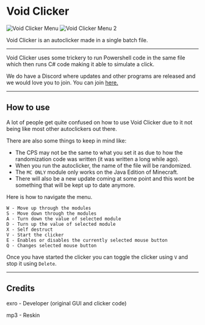 # Void Clicker
![Void Clicker Menu](https://user-images.githubusercontent.com/58471319/123503680-a2839100-d693-11eb-86f4-5d5c5e560cc5.png)
![Void Clicker Menu 2](https://user-images.githubusercontent.com/58471319/123520134-59acf600-d6ee-11eb-95e8-fe0f6857ed73.png)

Void Clicker is an autoclicker made in a single batch file.

---
Void Clicker uses some trickery to run Powershell code in the same file which then runs C# code making it able to simulate a click.

We do have a Discord where updates and other programs are released and we would love you to join.
You can join [here.](https://dsc.gg/voidclicker)

---

## How to use
A lot of people get quite confused on how to use Void Clicker due to it not being like most other autoclickers out there.

There are also some things to keep in mind like:
- The CPS may not be the same to what you set it as due to how the randomization code was written (it was written a long while ago). 
- When you run the autoclicker, the name of the file will be randomized.
- The `MC ONLY` module only works on the Java Edition of Minecraft.
- There will also be a new update coming at some point and this wont be something that will be kept up to date anymore.

Here is how to navigate the menu.

    W - Move up through the modules
    S - Move down through the modules
    A - Turn down the value of selected module
    D - Turn up the value of selected module
    X - Self destruct
    V - Start the clicker
    E - Enables or disables the currently selected mouse button
    Q - Changes selected mouse button

Once you have started the clicker you can toggle the clicker using `V` and stop it using `Delete`.

---

## Credits
exro - Developer (original GUI and clicker code)

mp3 - Reskin
